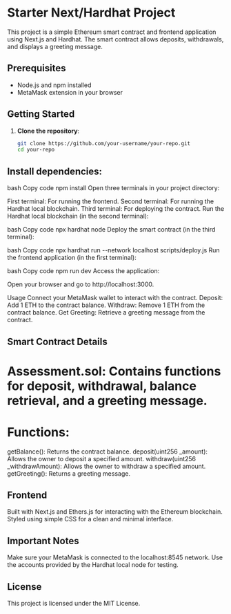 # Starter Next/Hardhat Project

This project is a simple Ethereum smart contract and frontend application using Next.js and Hardhat. The smart contract allows deposits, withdrawals, and displays a greeting message.

## Prerequisites

- Node.js and npm installed
- MetaMask extension in your browser

## Getting Started

1. **Clone the repository**:

   ```bash
   git clone https://github.com/your-username/your-repo.git
   cd your-repo
## Install dependencies:

bash
Copy code
npm install
Open three terminals in your project directory:

First terminal: For running the frontend.
Second terminal: For running the Hardhat local blockchain.
Third terminal: For deploying the contract.
Run the Hardhat local blockchain (in the second terminal):

bash
Copy code
npx hardhat node
Deploy the smart contract (in the third terminal):

bash
Copy code
npx hardhat run --network localhost scripts/deploy.js
Run the frontend application (in the first terminal):

bash
Copy code
npm run dev
Access the application:

Open your browser and go to http://localhost:3000.

Usage
 Connect your MetaMask wallet to interact with the contract.
 Deposit: Add 1 ETH to the contract balance.
 Withdraw: Remove 1 ETH from the contract balance.
 Get Greeting: Retrieve a greeting message from the contract.
## Smart Contract Details
# Assessment.sol: Contains functions for deposit, withdrawal, balance retrieval, and a greeting message.
# Functions:
 getBalance(): Returns the contract balance.
 deposit(uint256 _amount): Allows the owner to deposit a specified amount.
 withdraw(uint256 _withdrawAmount): Allows the owner to withdraw a specified amount.
 getGreeting(): Returns a greeting message.
## Frontend
 Built with Next.js and Ethers.js for interacting with the Ethereum blockchain.
 Styled using simple CSS for a clean and minimal interface.
## Important Notes
Make sure your MetaMask is connected to the localhost:8545 network.
Use the accounts provided by the Hardhat local node for testing.
## License
This project is licensed under the MIT License.

